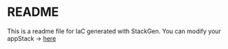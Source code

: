 # README
This is a readme file for IaC generated with StackGen.
You can modify your appStack -> [here](http://main.dev.stackgen.com/appstacks/db0c5f26-f4ca-4d45-9c18-873543d9362e)
